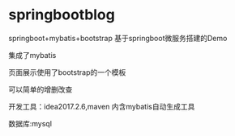 # springbootblog
springboot+mybatis+bootstrap
基于springboot微服务搭建的Demo

集成了mybatis

页面展示使用了bootstrap的一个模板

可以简单的增删改查

开发工具：idea2017.2.6,maven
内含mybatis自动生成工具

数据库:mysql
